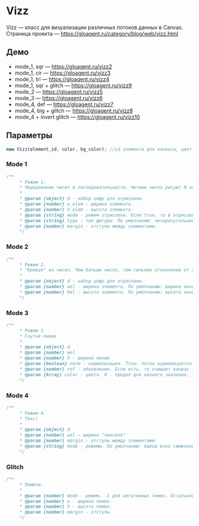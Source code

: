 # Vizz
Vizz — класс для визуализации различных потоков данных в Canvas.
Страница проекта — https://gloagent.ru/category/blog/web/vizz.html
## Демо
* mode_1, sqr — https://gloagent.ru/vizz2
* mode_1, cir — https://gloagent.ru/vizz3
* mode_1, tri — https://gloagent.ru/vizz4
* mode_1, sqr + glitch — https://gloagent.ru/vizz9
* mode_2 — https://gloagent.ru/vizz5
* mode_3 — https://gloagent.ru/vizz6
* mode_4, def — https://gloagent.ru/vizz7
* mode_4, big + glitch — https://gloagent.ru/vizz8
* mode_4 + invert glitch — https://gloagent.ru/vizz10
## Параметры
```javascript
new Vizz(element_id, color, bg_color); //id элемента для канваса, цвет внутренностей, цвет фона для обратных помех
```
### Mode 1
```javascript
/**
     * Режим 1.
     * Чередование чисел в последовательности. Четные числа рисуют N элементов в линии. Нечетные делают N пропусков в каретке, где N — это число.
     *
     * @param {object} d - набор цифр для отрисовки.
     * @param {number} w_elem - ширина элемента.
     * @param {number} h_elem - высота элемента.
     * @param {string} mode - режим отрисовки. Если true, то в отрисовке значения не будут вылезать за область видимости канваса.
     * @param {string} type - тип фигуры. По умолчанию: четырехугольник w_elem*h_elem. sqr — прямоугольник. cir — окружность радиуса w_elem и отступом от предыдущего ряда в h_elem. tri — треугольник с шириной w_elem и отступом от предыдущего ряда h_elem. ser — как треугольники, но маленькие линии
     * @param {number} margin - отступы между элементами.
     */
```
### Mode 2
```javascript
/**
     * Режим 2.
     * "Кривая" из чисел. Чем больше число, тем сильнее отклонение от середины
     *
     * @param {object} d - набор цифр для отрисовки.
     * @param {number} wel - ширина элемента. По умолчанию: ширина конваса / число элементов.
     * @param {number} hel - высота элемента. По умолчанию: высота конваса / число элементов.
     */
```
### Mode 3
```javascript
/**
     * Режим 3.
     * Гнутая линия
     *
     * @param {object} d
     * @param {number} wel
     * @param {number} h - ширина линии
     * @param {boolean} norm - нормализация. True: поток нормализуется исходя из размеров экрана.
     * @param {number} ref - обновление. Если есть, то очищает канвас только на rel шаге.
     * @param {Array} color - цвета. 0 - предел для низкого значения, 1 - предел для среднего. 2 - предел самого громкого
     */
```
### Mode 4
```javascript
/**
     * Режим 4.
     * Текст
     *
     * @param {object} d
     * @param {number} wel — ширина "пикселя"
     * @param {number} margin - отступы между элементами.
     * @param {string} mode - режимы. По умолчанию: вывод всех символов с указанной шириной на всем канвасе. 'big' — первый символ в потоке по центру экрана.
     */
```
### Glitch
```javascript
/**
     * Помехи.
     *
     * @param {number} mode - режим. -1 для негативных помех. Остальное для обычных.
     * @param {number} w - ширина помех.
     * @param {number} h - высота помех.
     * @param {number} margin - отступы.
     */
```
